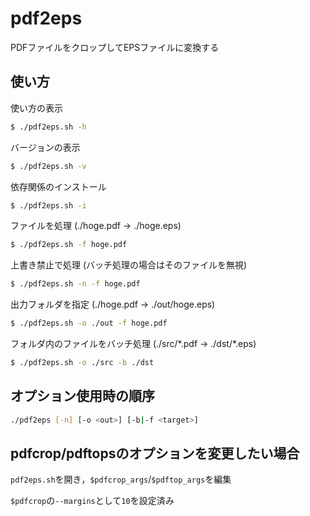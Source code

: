 # pdf2eps

PDFファイルをクロップしてEPSファイルに変換する

## 使い方

使い方の表示
```bash
$ ./pdf2eps.sh -h
```

バージョンの表示
```bash
$ ./pdf2eps.sh -v
```

依存関係のインストール
```bash
$ ./pdf2eps.sh -i
```

ファイルを処理 (./hoge.pdf -> ./hoge.eps)
```bash
$ ./pdf2eps.sh -f hoge.pdf
```

上書き禁止で処理 (バッチ処理の場合はそのファイルを無視)
```bash
$ ./pdf2eps.sh -n -f hoge.pdf
```

出力フォルダを指定 (./hoge.pdf -> ./out/hoge.eps)
```bash
$ ./pdf2eps.sh -o ./out -f hoge.pdf
```

フォルダ内のファイルをバッチ処理 (./src/\*.pdf -> ./dst/\*.eps)
```bash
$ ./pdf2eps.sh -o ./src -b ./dst
```

## オプション使用時の順序

```bash
./pdf2eps [-n] [-o <out>] [-b|-f <target>]
```

## pdfcrop/pdftopsのオプションを変更したい場合

`pdf2eps.sh`を開き，`$pdfcrop_args`/`$pdftop_args`を編集

`$pdfcrop`の`--margins`として`10`を設定済み